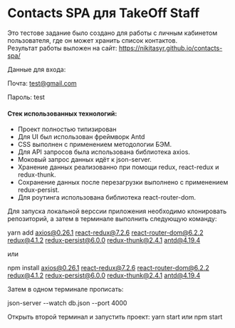 # Contacts SPA для TakeOff Staff

Это тестове задание было создано для работы с личным кабинетом пользователя, где он может хранить список контактов.  
Результат работы выложен на сайт: https://nikitasyr.github.io/contacts-spa/

Данные для входа:

Почта: test@gmail.com

Пароль: test

#### Стек использованных технологий: 
* Проект полностью типизирован
* Для UI был использован фреймворк Antd
* CSS выполнен с применением методологии БЭМ.  
* Для API запросов была использована библиотека axios.
* Моковый запрос данных идёт к json-server.  
* Хранение данных реализованно при помощи redux, react-redux и redux-thunk.  
* Сохранение данных после перезагрузки выполнено с применением redux-persist.  
* Для роутинга использована библиотека react-router-dom.

Для запуска локальной верссии приложения необходимо клонировать репозиторий, а затем в терминале выполнить следующую команду:  

yarn add axios@0.26.1 react-redux@7.2.6 react-router-dom@6.2.2 redux@4.1.2 redux-persist@6.0.0 redux-thunk@2.4.1 antd@4.19.4

или  

npm install axios@0.26.1 react-redux@7.2.6 react-router-dom@6.2.2 redux@4.1.2 redux-persist@6.0.0 redux-thunk@2.4.1 antd@4.19.4

Затем в одном терминале прописать:

json-server --watch db.json --port 4000

Открыть второй терминал и запустить проект:
  yarn start
  или
  npm start
